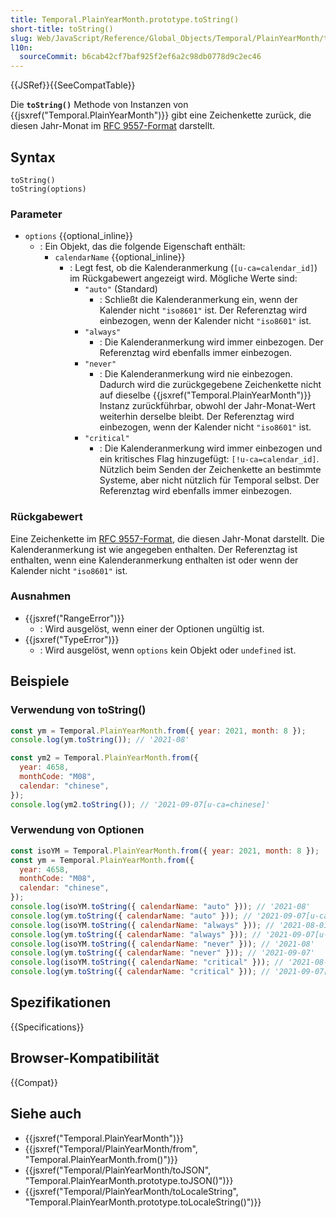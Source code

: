 ```yaml
---
title: Temporal.PlainYearMonth.prototype.toString()
short-title: toString()
slug: Web/JavaScript/Reference/Global_Objects/Temporal/PlainYearMonth/toString
l10n:
  sourceCommit: b6cab42cf7baf925f2ef6a2c98db0778d9c2ec46
---
```


{{JSRef}}{{SeeCompatTable}}

Die **`toString()`** Methode von Instanzen von {{jsxref("Temporal.PlainYearMonth")}} gibt eine Zeichenkette zurück, die diesen Jahr-Monat im [RFC 9557-Format](/de/docs/Web/JavaScript/Reference/Global_Objects/Temporal/PlainYearMonth#rfc_9557_format) darstellt.

## Syntax

```js-nolint
toString()
toString(options)
```

### Parameter

- `options` {{optional_inline}}
  - : Ein Objekt, das die folgende Eigenschaft enthält:
    - `calendarName` {{optional_inline}}
      - : Legt fest, ob die Kalenderanmerkung (`[u-ca=calendar_id]`) im Rückgabewert angezeigt wird. Mögliche Werte sind:
        - `"auto"` (Standard)
          - : Schließt die Kalenderanmerkung ein, wenn der Kalender nicht `"iso8601"` ist. Der Referenztag wird einbezogen, wenn der Kalender nicht `"iso8601"` ist.
        - `"always"`
          - : Die Kalenderanmerkung wird immer einbezogen. Der Referenztag wird ebenfalls immer einbezogen.
        - `"never"`
          - : Die Kalenderanmerkung wird nie einbezogen. Dadurch wird die zurückgegebene Zeichenkette nicht auf dieselbe {{jsxref("Temporal.PlainYearMonth")}} Instanz zurückführbar, obwohl der Jahr-Monat-Wert weiterhin derselbe bleibt. Der Referenztag wird einbezogen, wenn der Kalender nicht `"iso8601"` ist.
        - `"critical"`
          - : Die Kalenderanmerkung wird immer einbezogen und ein kritisches Flag hinzugefügt: `[!u-ca=calendar_id]`. Nützlich beim Senden der Zeichenkette an bestimmte Systeme, aber nicht nützlich für Temporal selbst. Der Referenztag wird ebenfalls immer einbezogen.

### Rückgabewert

Eine Zeichenkette im [RFC 9557-Format](/de/docs/Web/JavaScript/Reference/Global_Objects/Temporal/PlainYearMonth#rfc_9557_format), die diesen Jahr-Monat darstellt. Die Kalenderanmerkung ist wie angegeben enthalten. Der Referenztag ist enthalten, wenn eine Kalenderanmerkung enthalten ist oder wenn der Kalender nicht `"iso8601"` ist.

### Ausnahmen

- {{jsxref("RangeError")}}
  - : Wird ausgelöst, wenn einer der Optionen ungültig ist.
- {{jsxref("TypeError")}}
  - : Wird ausgelöst, wenn `options` kein Objekt oder `undefined` ist.

## Beispiele

### Verwendung von toString()

```js
const ym = Temporal.PlainYearMonth.from({ year: 2021, month: 8 });
console.log(ym.toString()); // '2021-08'

const ym2 = Temporal.PlainYearMonth.from({
  year: 4658,
  monthCode: "M08",
  calendar: "chinese",
});
console.log(ym2.toString()); // '2021-09-07[u-ca=chinese]'
```

### Verwendung von Optionen

```js
const isoYM = Temporal.PlainYearMonth.from({ year: 2021, month: 8 });
const ym = Temporal.PlainYearMonth.from({
  year: 4658,
  monthCode: "M08",
  calendar: "chinese",
});
console.log(isoYM.toString({ calendarName: "auto" })); // '2021-08'
console.log(ym.toString({ calendarName: "auto" })); // '2021-09-07[u-ca=chinese]'
console.log(isoYM.toString({ calendarName: "always" })); // '2021-08-01[u-ca=iso8601]'
console.log(ym.toString({ calendarName: "always" })); // '2021-09-07[u-ca=chinese]'
console.log(isoYM.toString({ calendarName: "never" })); // '2021-08'
console.log(ym.toString({ calendarName: "never" })); // '2021-09-07'
console.log(isoYM.toString({ calendarName: "critical" })); // '2021-08-01[!u-ca=iso8601]'
console.log(ym.toString({ calendarName: "critical" })); // '2021-09-07[!u-ca=chinese]'
```

## Spezifikationen

{{Specifications}}

## Browser-Kompatibilität

{{Compat}}

## Siehe auch

- {{jsxref("Temporal.PlainYearMonth")}}
- {{jsxref("Temporal/PlainYearMonth/from", "Temporal.PlainYearMonth.from()")}}
- {{jsxref("Temporal/PlainYearMonth/toJSON", "Temporal.PlainYearMonth.prototype.toJSON()")}}
- {{jsxref("Temporal/PlainYearMonth/toLocaleString", "Temporal.PlainYearMonth.prototype.toLocaleString()")}}
